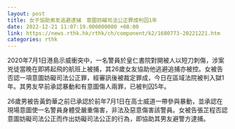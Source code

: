 ```yaml
---
layout: post
title: 女子協助男友逃避逮捕　意圖妨礙司法公正罪成判囚1年
date: 2022-12-21 11:07:19.000000000 +08:00
link: https://news.rthk.hk/rthk/ch/component/k2/1680773-20221221.htm
categories: rthk
---
```


2020年7月1日港島示威衝突中，一名警員於皇仁書院對開被人以短刀刺傷，涉案兇徒當晚在即將起飛的航班上被捕，其26歲女友協助他逃避追捕亦被控。女被告否認一項意圖妨礙司法公正罪，經審訊後被裁定罪成，今日在區域法院被判入獄1年。其男友早前承認暴動和有意圖傷人兩罪，已被判囚5年。

26歲男被告黃鈞華之前已承認於前年7月1日在‪高士威道一帶參與暴動，並承認在現場意圖使一名警員身體受嚴重傷害，非法及惡意傷害該警員。女被告張芷程否認意圖妨礙司法公正而作出妨礙司法公正的行為，即協助其男友避警方逮捕。
